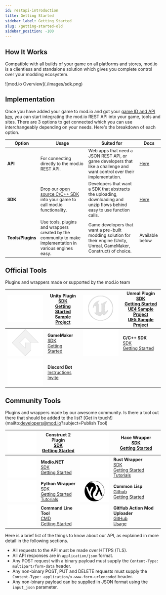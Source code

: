 ```yaml
---
id: restapi-introduction
title: Getting Started
sidebar_label: Getting Started
slug: /getting-started-old
sidebar_position: -100
---
```


## How It Works

Compatible with all builds of your game on all platforms and stores, mod.io is a clientless and standalone solution which gives you complete control over your modding ecosystem.


<div className="tw-rounded-lg" style={{backgroundColor: 'white', padding: '1rem'}}>
![mod.io Overview](./images/sdk.png)
</div>

## Implementation

Once you have added your game to mod.io and got your [game ID and API key](https://mod.io/library), you can start integrating the mod.io REST API into your game, tools and sites. There are 3 options to get connected which you can use interchangeably depending on your needs. Here's the breakdown of each option.

Option | Usage | Suited for | Docs
---------- | ---------- | ---------- | ---------
__API__ | For connecting directly to the mod.io REST API. | Web apps that need a JSON REST API, or game developers that like a challenge and want control over their implementation. | [Here](https://docs.mod.io)
__SDK__ | Drop our [open source C/C++ SDK](https://github.com/modio/modio-sdk) into your game to call mod.io functionality. | Developers that want a SDK that abstracts the uploading, downloading and unzip flows behind easy to use function calls. | [Here](/sdk/getting-started)
__Tools/Plugins__ | Use tools, plugins and wrappers created by the community to make implementation in various engines easy. | Game developers that want a pre-built modding solution for their engine (Unity, Unreal, GameMaker, Construct) of choice. | Available below

## Official Tools

Plugins and wrappers made or supported by the mod.io team

![Unity Plugin](./images/tool-unity.png) | __Unity Plugin__<br />[SDK](https://github.com/modio/modio-unity)<br />[Getting Started](/unity-plugin)<br />[Sample Project](https://go.mod.io/unity-samples)<br /> | ![Unreal Plugin](./images/tool-unreal.png) | __Unreal Plugin__<br />[SDK](https://github.com/modio/modio-ue)<br />[Getting Started](/ue-plugin/getting-started)<br />[UE4 Sample Project](https://go.mod.io/ue-samples)<br />[UE5 Sample Project](https://go.mod.io/ue5-sample)<br />
--- | --- | --- | ---
![GameMaker](./images/tool-gm.png) | __GameMaker__<br />[SDK](https://github.com/YoYoGames/GMEXT-mod.io)<br />[Getting Started](https://github.com/YoYoGames/GMEXT-mod.io/wiki)<br /> | ![C/C++ SDK](./images/tool-ccpp.png) | __C/C++ SDK__<br />[SDK](https://github.com/modio/modio-sdk)<br />[Getting Started](/sdk/getting-started)<br />
![Discord Bot](./images/tool-discordbot.png) | __Discord Bot__<br />[Instructions](https://github.com/modio/modio-discord-bot)<br />[Invite](https://discordbot.mod.io)<br /> | 

## Community Tools

Plugins and wrappers made by our awesome community. Is there a tool out there that should be added to the list? [Get in touch!](mailto:developers@mod.io?subject=Publish Tool)

![Construct 2](./images/tool-c2.png) | __Construct 2 Plugin__<br />[SDK](https://github.com/modio/modio-construct2)<br />[Getting Started](https://github.com/modio/modio-construct2)<br /> | ![Haxe Wrapper](./images/tool-haxe.png) | __Haxe Wrapper__<br />[SDK](https://github.com/modio/modio-haxe)<br />[Getting Started](https://github.com/Turupawn/modioOpenFLExample#openfl-integration)<br />
--- | --- | --- | ---
![Modio.NET](./images/tool-dotnet.png) | __Modio.NET__<br />[SDK](https://github.com/nickelc/modio.net)<br />[Getting Started](https://github.com/nickelc/modio.net)<br /> | ![Rust Wrapper](./images/tool-rust.png) | __Rust Wrapper__<br />[SDK](https://crates.io/crates/modio)<br />[Getting Started](https://github.com/nickelc/modio-rs)<br />[Tutorials](https://github.com/nickelc/modio-rs/tree/master/examples)<br />
![Python Wrapper](./images/tool-python.png) | __Python Wrapper__<br />[SDK](https://github.com/ClementJ18/mod.io)<br />[Getting Started](https://github.com/ClementJ18/mod.io/#example)<br />[Tutorials](https://github.com/ClementJ18/mod.io/tree/master/examples)<br /> | ![Command Lisp](./images/tool-commonlisp.png) | __Common Lisp__<br />[Github](https://github.com/Shinmera/cl-modio)<br />[Getting Started](https://shinmera.github.io/cl-modio/)<br />
![Command Line Tool](./images/tool-cmd.png) | __Command Line Tool__<br />[CMD](https://github.com/nickelc/modiom)<br />[Getting Started](https://github.com/nickelc/modiom)<br /> | ![GitHub Action Mod Uploader](./images/tool-actions.png) | __GitHub Action Mod Uploader__<br />[GitHub](https://github.com/nickelc/upload-to-modio)<br />[Usage](https://github.com/nickelc/upload-to-modio#usage)<br />

Here is a brief list of the things to know about our API, as explained in more detail in the following sections.

- All requests to the API must be made over HTTPS (TLS).
- All API responses are in `application/json` format.
- Any POST request with a binary payload must supply the `Content-Type: multipart/form-data` header.
- Any non-binary POST, PUT and DELETE requests must supply the `Content-Type: application/x-www-form-urlencoded` header.
- Any non-binary payload can be supplied in JSON format using the `input_json` parameter.
